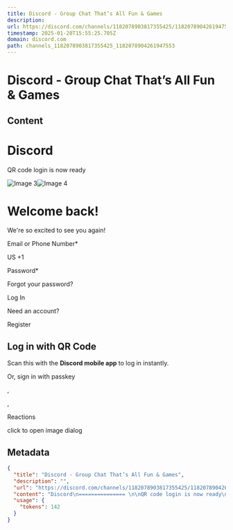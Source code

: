 ```yaml
---
title: Discord - Group Chat That’s All Fun & Games
description: 
url: https://discord.com/channels/1182078903817355425/1182078904261947553
timestamp: 2025-01-20T15:55:25.705Z
domain: discord.com
path: channels_1182078903817355425_1182078904261947553
---
```


# Discord - Group Chat That’s All Fun & Games



## Content

Discord
=============== 

QR code login is now ready

![Image 3](https://discord.com/assets/b9995525a52dc58aecf5.svg)![Image 4](https://discord.com/assets/0e5029fd9cd4812b6712.svg)

Welcome back!
=============

We're so excited to see you again!

Email or Phone Number\*

US +1

Password\*

Forgot your password?

Log In

Need an account?

Register

Log in with QR Code
-------------------

Scan this with the **Discord mobile app** to log in instantly.

Or, sign in with passkey

 

,

,

Reactions

click to open image dialog

## Metadata

```json
{
  "title": "Discord - Group Chat That’s All Fun & Games",
  "description": "",
  "url": "https://discord.com/channels/1182078903817355425/1182078904261947553",
  "content": "Discord\n=============== \n\nQR code login is now ready\n\n![Image 3](https://discord.com/assets/b9995525a52dc58aecf5.svg)![Image 4](https://discord.com/assets/0e5029fd9cd4812b6712.svg)\n\nWelcome back!\n=============\n\nWe're so excited to see you again!\n\nEmail or Phone Number\\*\n\nUS +1\n\nPassword\\*\n\nForgot your password?\n\nLog In\n\nNeed an account?\n\nRegister\n\nLog in with QR Code\n-------------------\n\nScan this with the **Discord mobile app** to log in instantly.\n\nOr, sign in with passkey\n\n \n\n,\n\n,\n\nReactions\n\nclick to open image dialog",
  "usage": {
    "tokens": 142
  }
}
```
